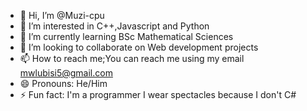 - 👋 Hi, I’m @Muzi-cpu
- 👀 I’m interested in C++,Javascript and Python
- 🌱 I’m currently learning BSc Mathematical Sciences
- 💞️ I’m looking to collaborate on Web development projects
- 📫 How to reach me;You can reach me using my email mwlubisi5@gmail.com
- 😄 Pronouns: He/Him
- ⚡ Fun fact: I'm a programmer I wear spectacles because I don't C#

<!---
Muzi-cpu/Muzi-cpu is a ✨ special ✨ repository because its `README.md` (this file) appears on your GitHub profile.
You can click the Preview link to take a look at your changes.
--->
